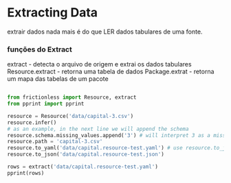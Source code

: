 # Extracting Data

extrair dados nada mais é do que LER dados tabulares de uma fonte.

### funções do Extract

extract - detecta o arquivo de origem e extrai os dados tabulares
Resource.extract - retorna uma tabela de dados 
Package.extrat - retorna um mapa das tabelas de um pacote

```python script

from frictionless import Resource, extract
from pprint import pprint

resource = Resource('data/capital-3.csv')
resource.infer()
# as an example, in the next line we will append the schema
resource.schema.missing_values.append('3') # will interpret 3 as a missing value
resource.path = 'capital-3.csv'
resource.to_yaml('data/capital.resource-test.yaml') # use resource.to_json for JSON format
resource.to_json('data/capital.resource-test.json')

rows = extract('data/capital.resource-test.yaml')
pprint(rows)

```

```python script
```

```python script
```

```python script
```